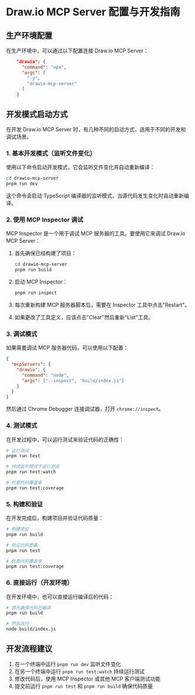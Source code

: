 

# Draw.io MCP Server 配置与开发指南

## 生产环境配置

在生产环境中，可以通过以下配置连接 Draw.io MCP Server：

```json
    "drawio": {
      "command": "npx",
      "args": [
        "-y",
        "drawio-mcp-server"
      ]
    }
```

## 开发模式启动方式

在开发 Draw.io MCP Server 时，有几种不同的启动方式，适用于不同的开发和调试场景。

### 1. 基本开发模式（监听文件变化）

使用以下命令启动开发模式，它会监听文件变化并自动重新编译：

```bash
cd drawio-mcp-server
pnpm run dev
```

这个命令会启动 TypeScript 编译器的监听模式，当源代码发生变化时自动重新编译。

### 2. 使用 MCP Inspector 调试

MCP Inspector 是一个用于调试 MCP 服务器的工具。要使用它来调试 Draw.io MCP Server：

1. 首先确保已经构建了项目：
   ```bash
   cd drawio-mcp-server
   pnpm run build
   ```

2. 启动 MCP Inspector：
   ```bash
   pnpm run inspect
   ```

3. 每次重新构建 MCP 服务器脚本后，需要在 Inspector 工具中点击"Restart"。
4. 如果更改了工具定义，应该点击"Clear"然后重新"List"工具。

### 3. 调试模式

如果需要调试 MCP 服务器代码，可以使用以下配置：

```json
{
  "mcpServers": {
    "drawio": {
      "command": "node",
      "args": ["--inspect", "build/index.js"]
    }
  }
}
```

然后通过 Chrome Debugger 连接调试器，打开 `chrome://inspect`。

### 4. 测试模式

在开发过程中，可以运行测试来验证代码的正确性：

```bash
# 运行测试
pnpm run test

# 持续监听模式下运行测试
pnpm run test:watch

# 检查代码覆盖率
pnpm run test:coverage
```

### 5. 构建和验证

在开发完成后，构建项目并验证代码质量：

```bash
# 构建项目
pnpm run build

# 验证代码质量
pnpm run test

# 检查代码覆盖率
pnpm run test:coverage
```

### 6. 直接运行（开发环境）

在开发环境中，也可以直接运行编译后的代码：

```bash
# 首先确保代码已编译
pnpm run build

# 然后运行
node build/index.js
```

## 开发流程建议

1. 在一个终端中运行 `pnpm run dev` 监听文件变化
2. 在另一个终端中运行 `pnpm run test:watch` 持续运行测试
3. 修改代码后，使用 MCP Inspector 或其他 MCP 客户端测试功能
4. 提交前运行 `pnpm run test` 和 `pnpm run build` 确保代码质量
